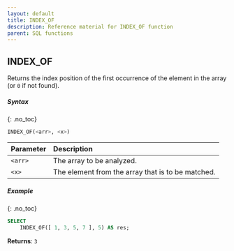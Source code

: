 ```yaml
---
layout: default
title: INDEX_OF
description: Reference material for INDEX_OF function
parent: SQL functions
---
```

## INDEX\_OF

Returns the index position of the first occurrence of the element in the array (or `0` if not found).

##### Syntax
{: .no_toc}

```sql
INDEX_OF(<arr>, <x>)
```

| Parameter | Description                                       |
| :--------- | :------------------------------------------------- |
| `<arr>`   | The array to be analyzed.                         |
| `<x>`     | The element from the array that is to be matched. |

##### Example
{: .no_toc}

```sql
SELECT
	INDEX_OF([ 1, 3, 5, 7 ], 5) AS res;
```

**Returns**: `3`
